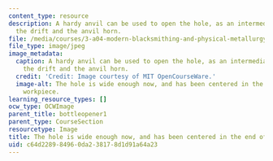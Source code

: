 ```yaml
---
content_type: resource
description: A hardy anvil can be used to open the hole, as an intermediate step between
  the drift and the anvil horn.
file: /media/courses/3-a04-modern-blacksmithing-and-physical-metallurgy-fall-2008/c64d228984960da238178d1d91a64a23_062.jpg
file_type: image/jpeg
image_metadata:
  caption: A hardy anvil can be used to open the hole, as an intermediate step between
    the drift and the anvil horn.
  credit: 'Credit: Image courtesy of MIT OpenCourseWare.'
  image-alt: The hole is wide enough now, and has been centered in the end of the
    workpiece.
learning_resource_types: []
ocw_type: OCWImage
parent_title: bottleopener1
parent_type: CourseSection
resourcetype: Image
title: The hole is wide enough now, and has been centered in the end of the workpiece
uid: c64d2289-8496-0da2-3817-8d1d91a64a23
---
```

